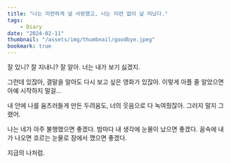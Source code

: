 ```yaml
---
title: "나는 미련하게 널 사랑했고, 너는 미련 없이 날 떠났다."
tags:
    - Diary
date: "2024-02-11"
thumbnail: "/assets/img/thumbnail/goodbye.jpeg"
bookmark: true
---
```


잘 있니? 잘 지내니?
잘 알아.
너는 내가 보기 싫겠지.

그런데 있잖아,
결말을 알아도 다시 보고 싶은 영화가 있잖아.
이렇게 아플 줄 알았으면 아예 시작하지 말걸...

내 안에 나를 움츠러들게 만든 두려움도,
너의 웃음으로 다 녹여줬잖아.
그러지 말지 그랬어.

나는 네가 아주 불행했으면 좋겠다.
밤마다 내 생각에 눈물이 났으면 좋겠다.
꿈속에 내가 나오면 흐르는 눈물로 잠에서 깼으면 좋겠다.

지금의 나처럼.
